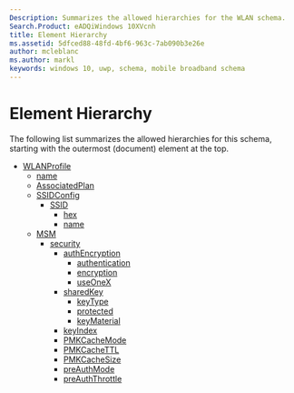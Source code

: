 ```yaml
---
Description: Summarizes the allowed hierarchies for the WLAN schema.
Search.Product: eADQiWindows 10XVcnh
title: Element Hierarchy
ms.assetid: 5dfced88-48fd-4bf6-963c-7ab090b3e26e
author: mcleblanc
ms.author: markl
keywords: windows 10, uwp, schema, mobile broadband schema
---
```


# Element Hierarchy


The following list summarizes the allowed hierarchies for this schema, starting with the outermost (document) element at the top.

-   [WLANProfile](element-wlanprofile.md)
    -   [name](element-name.md)
    -   [AssociatedPlan](element-associatedplan.md)
    -   [SSIDConfig](element-ssidconfig.md)
        -   [SSID](element-ssid.md)
            -   [hex](element-hex.md)
            -   [name](element-1-name.md)
    -   [MSM](element-msm.md)
        -   [security](element-security.md)
            -   [authEncryption](element-authencryption.md)
                -   [authentication](element-authentication.md)
                -   [encryption](element-encryption.md)
                -   [useOneX](element-useonex.md)
            -   [sharedKey](element-sharedkey.md)
                -   [keyType](element-keytype.md)
                -   [protected](element-protected.md)
                -   [keyMaterial](element-keymaterial.md)
            -   [keyIndex](element-keyindex.md)
            -   [PMKCacheMode](element-pmkcachemode.md)
            -   [PMKCacheTTL](element-pmkcachettl.md)
            -   [PMKCacheSize](element-pmkcachesize.md)
            -   [preAuthMode](element-preauthmode.md)
            -   [preAuthThrottle](element-preauththrottle.md)

 

 



